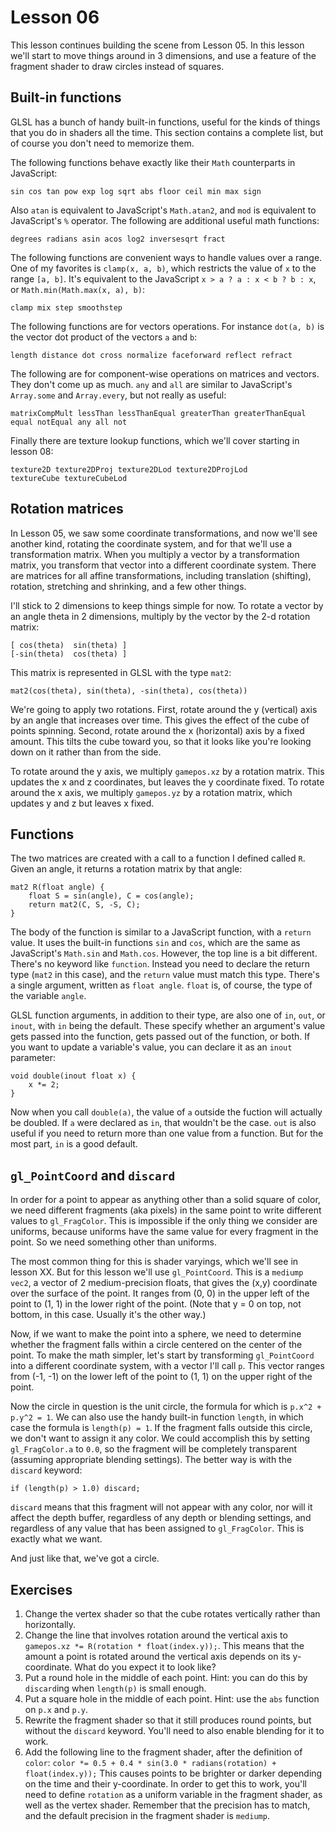 # Lesson 06

This lesson continues building the scene from Lesson 05. In this lesson we'll start to move things
around in 3 dimensions, and use a feature of the fragment shader to draw circles instead of squares.

## Built-in functions

GLSL has a bunch of handy built-in functions, useful for the kinds of things that you do in shaders
all the time. This section contains a complete list, but of course you don't need to memorize them.

The following functions behave exactly like their `Math` counterparts in JavaScript:

	sin cos tan pow exp log sqrt abs floor ceil min max sign

Also `atan` is equivalent to JavaScript's `Math.atan2`, and `mod` is equivalent to JavaScript's `%`
operator. The following are additional useful math functions:

	degrees radians asin acos log2 inversesqrt fract

The following functions are convenient ways to handle values over a range. One of my favorites is
`clamp(x, a, b)`, which restricts the value of `x` to the range `[a, b]`. It's equivalent to the
JavaScript `x > a ? a : x < b ? b : x`, or `Math.min(Math.max(x, a), b)`:

	clamp mix step smoothstep

The following functions are for vectors operations. For instance `dot(a, b)` is the vector dot
product of the vectors `a` and `b`:

	length distance dot cross normalize faceforward reflect refract

The following are for component-wise operations on matrices and vectors. They don't come up as much.
`any` and `all` are similar to JavaScript's `Array.some` and `Array.every`, but not really as
useful:

	matrixCompMult lessThan lessThanEqual greaterThan greaterThanEqual equal notEqual any all not

Finally there are texture lookup functions, which we'll cover starting in lesson 08:

	texture2D texture2DProj texture2DLod texture2DProjLod
	textureCube textureCubeLod

## Rotation matrices

In Lesson 05, we saw some coordinate transformations, and now we'll see another kind, rotating the
coordinate system, and for that we'll use a transformation matrix. When you multiply a vector by a
transformation matrix, you transform that vector into a different coordinate system. There are
matrices for all affine transformations, including translation (shifting), rotation, stretching and
shrinking, and a few other things.

I'll stick to 2 dimensions to keep things simple for now. To rotate a vector by an angle theta in 2
dimensions, multiply by the vector by the 2-d rotation matrix:

	[ cos(theta)  sin(theta) ]
	[-sin(theta)  cos(theta) ]

This matrix is represented in GLSL with the type `mat2`:

	mat2(cos(theta), sin(theta), -sin(theta), cos(theta))

We're going to apply two rotations. First, rotate around the y (vertical) axis by an angle that
increases over time. This gives the effect of the cube of points spinning. Second, rotate around the
x (horizontal) axis by a fixed amount. This tilts the cube toward you, so that it looks like you're
looking down on it rather than from the side.

To rotate around the y axis, we multiply `gamepos.xz` by a rotation matrix. This updates the x and
z coordinates, but leaves the y coordinate fixed. To rotate around the x axis, we multiply
`gamepos.yz` by a rotation matrix, which updates y and z but leaves x fixed.

## Functions

The two matrices are created with a call to a function I defined called `R`. Given an angle, it
returns a rotation matrix by that angle:

	mat2 R(float angle) {
		float S = sin(angle), C = cos(angle);
		return mat2(C, S, -S, C);
	}

The body of the function is similar to a JavaScript function, with a `return` value. It uses the
built-in functions `sin` and `cos`, which are the same as JavaScript's `Math.sin` and `Math.cos`.
However, the top line is a bit different. There's no keyword like `function`. Instead you need to
declare the return type (`mat2` in this case), and the `return` value must match this type. There's
a single argument, written as `float angle`. `float` is, of course, the type of the variable
`angle`.

GLSL function arguments, in addition to their type, are also one of `in`, `out`, or `inout`, with
`in` being the default. These specify whether an argument's value gets passed into the function,
gets passed out of the function, or both. If you want to update a variable's value, you can declare
it as an `inout` parameter:

	void double(inout float x) {
		x *= 2;
	}

Now when you call `double(a)`, the value of `a` outside the fuction will actually be doubled. If `a`
were declared as `in`, that wouldn't be the case. `out` is also useful if you need to return more
than one value from a function. But for the most part, `in` is a good default.

## `gl_PointCoord` and `discard`

In order for a point to appear as anything other than a solid square of color, we need different
fragments (aka pixels) in the same point to write different values to `gl_FragColor`. This is
impossible if the only thing we consider are uniforms, because uniforms have the same value for
every fragment in the point. So we need something other than uniforms.

The most common thing for this is shader varyings, which we'll see in lesson XX. But for this lesson
we'll use `gl_PointCoord`. This is a `mediump vec2`, a vector of 2 medium-precision floats, that
gives the (x,y) coordinate over the surface of the point. It ranges from (0, 0) in the upper left of
the point to (1, 1) in the lower right of the point. (Note that y = 0 on top, not bottom, in this
case. Usually it's the other way.)

Now, if we want to make the point into a sphere, we need to determine whether the fragment falls
within a circle centered on the center of the point. To make the math simpler, let's start by
transforming `gl_PointCoord` into a different coordinate system, with a vector I'll call `p`. This
vector ranges from (-1, -1) on the lower left of the point to (1, 1) on the upper right of the
point.

Now the circle in question is the unit circle, the formula for which is `p.x^2 + p.y^2 = 1`. We can
also use the handy built-in function `length`, in which case the formula is `length(p) = 1`. If the
fragment falls outside this circle, we don't want to assign it any color. We could accomplish this
by setting `gl_FragColor.a` to `0.0`, so the fragment will be completely transparent (assuming
appropriate blending settings). The better way is with the `discard` keyword:

	if (length(p) > 1.0) discard;

`discard` means that this fragment will not appear with any color, nor will it affect the depth
buffer, regardless of any depth or blending settings, and regardless of any value that has been
assigned to `gl_FragColor`. This is exactly what we want.

And just like that, we've got a circle.

## Exercises

1. Change the vertex shader so that the cube rotates vertically rather than horizontally.
1. Change the line that involves rotation around the vertical axis to
`gamepos.xz *= R(rotation * float(index.y));`. This means that the amount a point is rotated around
the vertical axis depends on its y-coordinate. What do you expect it to look like?
1. Put a round hole in the middle of each point. Hint: you can do this by `discard`ing when
`length(p)` is small enough.
1. Put a square hole in the middle of each point. Hint: use the `abs` function on `p.x` and `p.y`.
1. Rewrite the fragment shader so that it still produces round points, but without the `discard`
keyword. You'll need to also enable blending for it to work.
1. Add the following line to the fragment shader, after the definition of `color`:
`color *= 0.5 + 0.4 * sin(3.0 * radians(rotation) + float(index.y));` This causes points to be
brighter or darker depending on the time and their y-coordinate. In order to get this to work,
you'll need to define `rotation` as a uniform variable in the fragment shader, as well as the vertex
shader. Remember that the precision has to match, and the default precision in the fragment shader
is `mediump`.
